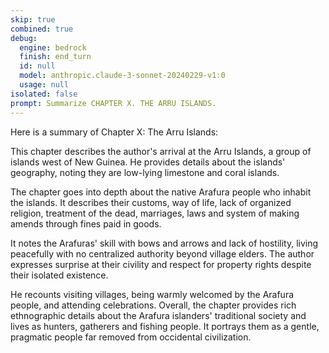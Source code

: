 ```yaml
---
skip: true
combined: true
debug:
  engine: bedrock
  finish: end_turn
  id: null
  model: anthropic.claude-3-sonnet-20240229-v1:0
  usage: null
isolated: false
prompt: Summarize CHAPTER X. THE ARRU ISLANDS.
---
```


Here is a summary of Chapter X: The Arru Islands:

This chapter describes the author's arrival at the Arru Islands, a group of islands west of New Guinea. He provides details about the islands' geography, noting they are low-lying limestone and coral islands.

The chapter goes into depth about the native Arafura people who inhabit the islands. It describes their customs, way of life, lack of organized religion, treatment of the dead, marriages, laws and system of making amends through fines paid in goods.

It notes the Arafuras' skill with bows and arrows and lack of hostility, living peacefully with no centralized authority beyond village elders. The author expresses surprise at their civility and respect for property rights despite their isolated existence.

He recounts visiting villages, being warmly welcomed by the Arafura people, and attending celebrations. Overall, the chapter provides rich ethnographic details about the Arafura islanders' traditional society and lives as hunters, gatherers and fishing people. It portrays them as a gentle, pragmatic people far removed from occidental civilization.

